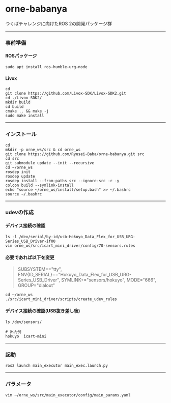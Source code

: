 # orne-babanya
つくばチャレンジに向けたROS 2の開発パッケージ群

---
### 事前準備
#### ROSパッケージ
```
sudo apt install ros-humble-urg-node
```
#### Livox
```
cd
git clone https://github.com/Livox-SDK/Livox-SDK2.git
cd ./Livox-SDK2/
mkdir build
cd build
cmake .. && make -j
sudo make install
```

---
### インストール
```
cd 
mkdir -p orne_ws/src & cd orne_ws
git clone https://github.com/Ryusei-Baba/orne-babanya.git src
cd src
git submodule update --init --recursive
cd ~/orne_ws
rosdep init
rosdep update
rosdep install --from-paths src --ignore-src -r -y
colcon build --symlink-install
echo "source ~/orne_ws/install/setup.bash" >> ~/.bashrc
source ~/.bashrc
```

---
### udevの作成
#### デバイス接続の確認
```
ls -l /dev/serial/by-id/usb-Hokuyo_Data_Flex_for_USB_URG-Series_USB_Driver-if00
vim orne_ws/src/icart_mini_driver/config/70-sensors.rules
```
#### 必要であれば以下を変更
> SUBSYSTEM=="tty", ENV{ID_SERIAL}=="Hokuyo_Data_Flex_for_USB_URG-Series_USB_Driver", SYMLINK+="sensors/hokuyo", MODE="666", GROUP="dialout"
```
cd ~/orne_ws
./src/icart_mini_driver/scripts/create_udev_rules
```
#### デバイス接続の確認(USB抜き差し後)
```
ls /dev/sensors/

# 出力例
hokuyo  icart-mini
```

---
### 起動
```
ros2 launch main_executor main_exec.launch.py
```

---
### パラメータ
```
vim ~/orne_ws/src/main_executor/config/main_params.yaml
```